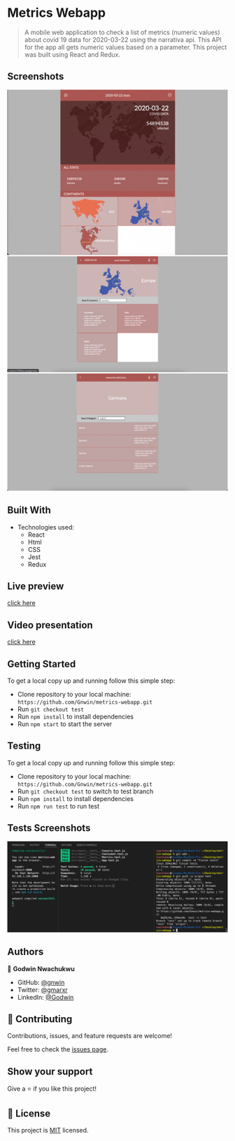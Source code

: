 # Metrics Webapp

>A mobile web application to check a list of metrics (numeric values) about covid 19 data for 2020-03-22 using the narrativa api. This API for the app all gets numeric values based on a parameter. This project was built using React and Redux.

## Screenshots

<img src="./src/assets/images/Screenshot 2022-06-01 at 9.12.11 AM.png">
<img src="./src/assets/images/Screenshot 2022-06-03 at 12.57.43 PM.png">
<img src="./src/assets/images/Screenshot 2022-06-03 at 12.58.59 PM.png">

## Built With

- Technologies used:
  - React
  - Html
  - CSS
  - Jest
  - Redux

## Live preview

 [click here](https://www.loom.com/share/8e1eb12821d14746a169c4f2e0128852)

## Video presentation

 [click here](https://www.loom.com/share/b3efdda77cd5494892d60420a6897647)

## Getting Started

To get a local copy up and running follow this simple step:

- Clone repository to your local machine: `https://github.com/Gnwin/metrics-webapp.git`
- Run `git checkout test`
- Run `npm install` to install dependencies
- Run `npm start` to start the server

## Testing

To get a local copy up and running follow this simple step:

- Clone repository to your local machine: `https://github.com/Gnwin/metrics-webapp.git`
- Run `git checkout test` to switch to test branch
- Run `npm install` to install dependencies
- Run `npm run test` to run test

## Tests Screenshots

<img src="./src/assets/images/Screenshot 2022-06-01 at 2.35.46 PM.png">

## Authors

👤 **Godwin Nwachukwu**

- GitHub: [@gnwin](https://github.com/Gnwin)
- Twitter: [@gmarxr](https://twitter.com/gmarxr)
- LinkedIn: [@Godwin](http://www.linkedin.com/in/n-gwin)

## 🤝 Contributing

Contributions, issues, and feature requests are welcome!

Feel free to check the [issues page](https://github.com/Gnwin/metrics-webapp/issues).

## Show your support

Give a ⭐️ if you like this project!

## 📝 License

This project is [MIT](./MIT.md) licensed.